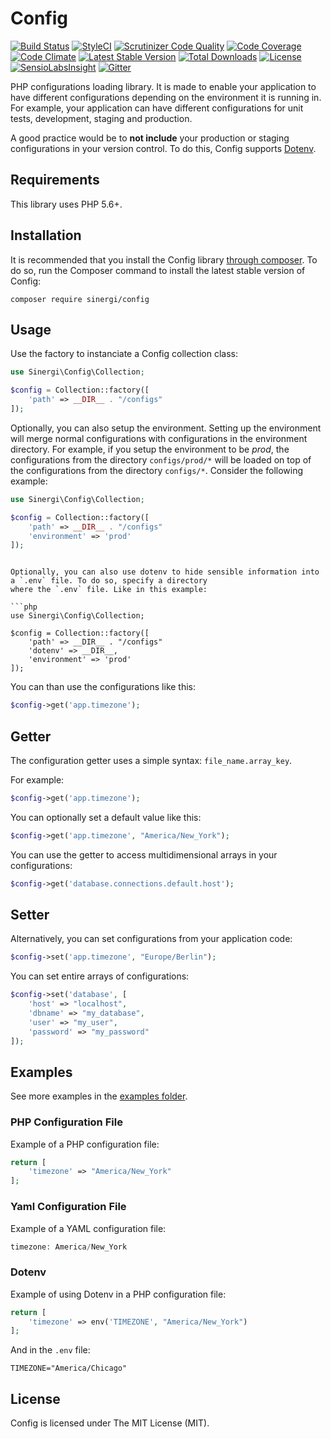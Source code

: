 # Config

[![Build Status](https://travis-ci.org/sinergi/config.svg?branch=develop)](https://travis-ci.org/sinergi/config)
[![StyleCI](https://styleci.io/repos/15445499/shield)](https://styleci.io/repos/15445499)
[![Scrutinizer Code Quality](https://scrutinizer-ci.com/g/sinergi/config/badges/quality-score.png?b=master)](https://scrutinizer-ci.com/g/sinergi/config/?branch=master)
[![Code Coverage](https://scrutinizer-ci.com/g/sinergi/config/badges/coverage.png?b=master)](https://scrutinizer-ci.com/g/sinergi/config/?branch=master)
[![Code Climate](https://codeclimate.com/github/sinergi/config/badges/gpa.svg)](https://codeclimate.com/github/sinergi/config)
[![Latest Stable Version](http://img.shields.io/packagist/v/sinergi/config.svg?style=flat)](https://packagist.org/packages/sinergi/config)
[![Total Downloads](https://img.shields.io/packagist/dt/sinergi/config.svg?style=flat)](https://packagist.org/packages/sinergi/config)
[![License](https://img.shields.io/packagist/l/sinergi/config.svg?style=flat)](https://packagist.org/packages/sinergi/config)
[![SensioLabsInsight](https://insight.sensiolabs.com/projects/47b2ce95-a810-43dd-823e-482ab8e68ea3/mini.png)](https://insight.sensiolabs.com/projects/47b2ce95-a810-43dd-823e-482ab8e68ea3)
[![Gitter](https://badges.gitter.im/Join%20Chat.svg)](https://gitter.im/sinergi/config?utm_source=badge&utm_medium=badge&utm_campaign=pr-badge)

PHP configurations loading library. It is made to enable your application to have different configurations depending on
the environment it is running in. For example, your application can have different configurations for unit tests, 
development, staging and production. 

A good practice would be to __not include__ your production or staging configurations in your version control.
To do this, Config supports [Dotenv](https://github.com/vlucas/phpdotenv).

## Requirements

This library uses PHP 5.6+.

## Installation

It is recommended that you install the Config library [through composer](http://getcomposer.org/). To do so, 
run the Composer command to install the latest stable version of Config:

```shell
composer require sinergi/config
```

## Usage

Use the factory to instanciate a Config collection class:

```php
use Sinergi\Config\Collection;

$config = Collection::factory([
    'path' => __DIR__ . "/configs"
]);
```

Optionally, you can also setup the environment. Setting up the environment will merge normal configurations 
with configurations in the environment directory. For example, if you setup the environment to be *prod*, 
the configurations from the directory ``configs/prod/*`` will be loaded on top of the configurations from the 
directory ``configs/*``. Consider the following example:

```php
use Sinergi\Config\Collection;

$config = Collection::factory([
    'path' => __DIR__ . "/configs"
    'environment' => 'prod'
]);
```
```

Optionally, you can also use dotenv to hide sensible information into a `.env` file. To do so, specify a directory
where the `.env` file. Like in this example:

```php
use Sinergi\Config\Collection;

$config = Collection::factory([
    'path' => __DIR__ . "/configs"
    'dotenv' => __DIR__,
    'environment' => 'prod'
]);
```

You can than use the configurations like this:

```php
$config->get('app.timezone');
```

## Getter

The configuration getter uses a simple syntax: ``file_name.array_key``.

For example:

```php
$config->get('app.timezone');
```

You can optionally set a default value like this:

```php
$config->get('app.timezone', "America/New_York");
```

You can use the getter to access multidimensional arrays in your configurations:

```php
$config->get('database.connections.default.host');
```

## Setter

Alternatively, you can set configurations from your application code:

```php
$config->set('app.timezone', "Europe/Berlin");
```

You can set entire arrays of configurations:

```php
$config->set('database', [
    'host' => "localhost",
    'dbname' => "my_database",
    'user' => "my_user",
    'password' => "my_password"
]);
```

## Examples

See more examples in the [examples folder](https://github.com/sinergi/config/tree/master/examples).

### PHP Configuration File

Example of a PHP configuration file:

```php
return [
    'timezone' => "America/New_York"
];
```

### Yaml Configuration File

Example of a YAML configuration file:

```php
timezone: America/New_York
```

### Dotenv

Example of using Dotenv in a PHP configuration file:

```php
return [
    'timezone' => env('TIMEZONE', "America/New_York")
];
```

And in the `.env` file:

```
TIMEZONE="America/Chicago"
```

## License

Config is licensed under The MIT License (MIT).